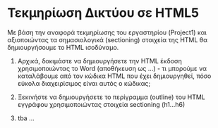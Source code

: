 # Τεκμηρίωση Δικτύου σε HTML5


Με βάση την αναφορά τεκμηρίωσης του εργαστηρίου (Project1) και αξιοποιώντας τα σημασιολογικά (sectioning) στοιχεία της HTML θα δημιουργήσουμε το HTML ισοδύναμο. 

1. Αρχικά, δοκιμάστε να δημιουργήσετε την HTML έκδοση χρησιμοποιώντας το Word (αποθήκευση ως ...) - τι μπορούμε να καταλάβουμε από τον κώδικα HTML που έχει δημιουργηθεί, πόσο εύκολα διαχειρίσιμος είναι αυτός ο κώδικας;

2. Ξεκινήστε να δημιουργήσετε το περίγραμμα (outline) του HTML εγγράφου χρησιμοποιώντας στοιχεία sectioning (h1...h6)

3. tba ...

